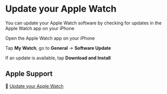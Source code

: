 # Update your Apple Watch

You can update your Apple Watch software by checking for updates in the Apple Watch app on your iPhone

Open the Apple Watch app on your iPhone

Tap **My Watch**, go to **General** → **Software Update**

If an update is available, tap **Download and Install**

## Apple Support

:link: [Update your Apple Watch](https://support.apple.com/en-us/HT204641)

